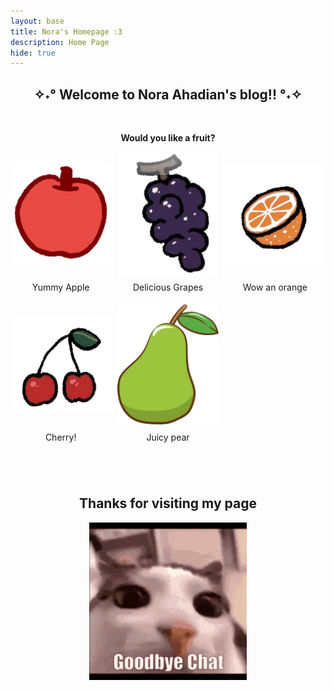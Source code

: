```yaml
---
layout: base
title: Nora's Homepage :3
description: Home Page
hide: true
---
```


<head>
  
  <style>
    .grid-container {
      display: grid;
      grid-template-columns: repeat(3, 1fr); /* make 3 columns */
      gap: 10px; /* put gap between grid items */
      text-align: center; /* center text & images */
    }
    .grid-item img {
      width: 100%; /* Make image full width */
      height: auto; /* keep aspect ratio */
    }
    p {text-align: center;}
    .column {
    float: right;
    width: 100%;
    padding: 2px;
    }
    .row {
    display: flex;
    }
    .grid-container {
            display: grid;
            grid-template-columns: repeat(auto-fill, minmax(150px, 1fr)); /* Dynamic columns */
            gap: 10px;
        }
        .grid-item {
            text-align: center;
        }
        .grid-item img {
            width: 100%;
            height: 200px; 
            max-height: 200px;
            object-fit: contain; /* make image fit with fixed height */
        }
        .grid-item p {
            margin: 5px 0; 
        }
        .center {
            display: block;
            margin-left: auto;
            margin-right: auto;
            width: 50%;
}
  </style>

</head>

<body>

<h2 style="text-align:center;">✧˖°  Welcome to Nora Ahadian's blog!!  °˖✧</h2>
<br>


<strong><p> Would you like a fruit? </p></strong>

<div class="grid-container" id="grid_container">
</div>

  <div class="grid-container">
    <div class="grid-item">
      <img src="images/apple.png" alt="apple">
      <p>Yummy Apple</p>
    </div>
    <div class="grid-item">
      <img src="images/grape.png" alt="grape">
      <p>Delicious Grapes</p>
    </div>
    <div class="grid-item">
      <img src="images/orange.png" alt="orange">
      <p>Wow an orange</p>
    </div>
    <div class="grid-item">
      <img src="images/cherrys.png" alt="cherry">
      <p>Cherry!</p>
    </div>
    <div class="grid-item">
      <img src="images/pear.png" alt="pear">
      <p>Juicy pear</p>
    </div>
  </div>
<br>
<br>
<br>
<h2 style="text-align:center;"> Thanks for visiting my page </h2>

<img src="images/byeCat.gif" alt="Bye bye cat" class= "center"> 

</body>

<script src="https://utteranc.es/client.js"
        repo="NoraTheTurtle/nora_25"
        issue-term="pathname"
        theme="github-light"
        crossorigin="anonymous"
        async>
</script>